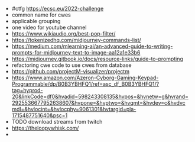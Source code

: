 - #ctfg https://ecsc.eu/2022-challenge
- common name for cwes
- applicable grouping
- one video for youtube channel
- https://www.wikiaudio.org/best-pop-filter/
- https://tokenizedhq.com/midjourney-commands-list/
- https://medium.com/mlearning-ai/an-advanced-guide-to-writing-prompts-for-midjourney-text-to-image-aa12a1e33b6
- https://midjourney.gitbook.io/docs/resource-links/guide-to-prompting
- refactoring cwe code to use cwes from database
- https://github.com/projectM-visualizer/projectm
- https://www.amazon.com/Azeron-Cyborg-Gaming-Keypad-Programmable/dp/B0B3YBHFQ1/ref=asc_df_B0B3YBHFQ1/?tag=hyprod-20&linkCode=df0&hvadid=598243308135&hvpos=&hvnetw=g&hvrand=2925536677952638607&hvpone=&hvptwo=&hvqmt=&hvdev=c&hvdvcmdl=&hvlocint=&hvlocphy=9061301&hvtargid=pla-1715487751640&psc=1
- TODO download streams from twitch
- https://theloopywhisk.com/
-